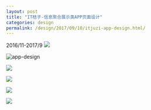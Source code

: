```yaml
---
layout: post
title: "IT桔子-信息聚合展示类APP页面设计"
categories: design
permalink: /design/2017/09/10/itjuzi-app-design.html/
---
```


2016/11-2017/9
![](https://i.imgur.com/6qNuQWw.jpg)

![app-design](https://i.imgur.com/hmC7N3p.jpg)

![](https://i.imgur.com/JcLehLf.jpg)

![](https://i.imgur.com/enVaLrr.jpg)

![](https://i.imgur.com/p7WTz2b.jpg)

![](https://i.imgur.com/xNEMsbQ.jpg)
